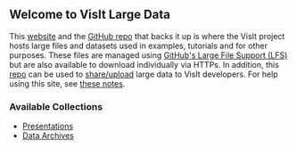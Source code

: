 ## Welcome to VisIt Large Data

This [website](https://visit-dav.github.io/largedata/) and the
[GitHub repo](https://github.com/visit-dav/largedata/) that backs it up
is where the VisIt project hosts large files and datasets used in examples,
tutorials and for other purposes. These files are managed using
[GitHub's Large File Support (LFS)](https://git-lfs.github.com) but are also
available to download individually via HTTPs. In addition, this
[repo](https://github.com/visit-dav/largedata/) can be used to
[share/upload](help/using-for-uploads.md) large data to VisIt developers.
For help using this site, see [these notes](help/help.md).

### Available Collections

* [Presentations](presentations.md)
* [Data Archives](datarchives.md)
